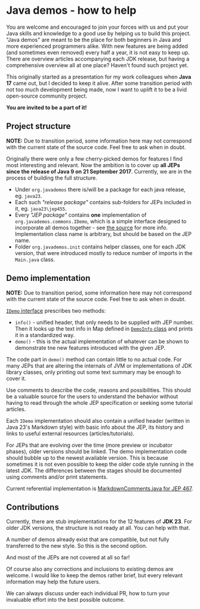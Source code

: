 # Java demos - how to help

You are welcome and encouraged to join your forces with us and put your Java skills and knowledge to a good use by helping us to build this project. "Java demos" are meant to be the place for both beginners in Java and more experienced programmers alike. With new features are being added (and sometimes even removed) every half a year, it is not easy to keep up. There are overview articles accompanying each JDK release, but having a comprehensive overview all at one place? Haven't found such project yet.

This originally started as a presentation for my work colleagues when **Java 17** came out, but I decided to keep it alive. After some transition period with not too much development being made, now I want to uplift it to be a livid open-source community project.

**You are invited to be a part of it!**

## Project structure

**NOTE:** Due to transition period, some information here may not correspond with the current state of the source code. Feel free to ask when in doubt.

Originally there were only a few cherry-picked demos for features I find most interesting and relevant. Now the ambition is to cover up **all JEPs since the release of Java 9 on 21 September 2017**. Currently, we are in the process of building the full structure.

- Under `org.javademos` there is/will be a package for each java release, eg. `java23`. 
- Each such _"release package"_ contains sub-folders for JEPs included in it, eg. `java23\jep455`.
- Every _"JEP package"_ contains **one** implementation of `org.javademos.commons.IDemo`, which is a simple interface designed to incorporate all demos together - see [the source](/src/main/java/org/javademos/commons/IDemo.java) for more info. Implementation class name is arbitrary, but should be based on the JEP name.
- Folder `org.javademos.init` contains helper classes, one for each JDK version, that were introduced mostly to reduce number of imports in the `Main.java` class.

## Demo implementation

**NOTE:** Due to transition period, some information here may not correspond with the current state of the source code. Feel free to ask when in doubt.

[`IDemo` interface](/src/main/java/org/javademos/commons/IDemo.java) prescribes two methods:
- `info()` - unified header, that only needs to be supplied with JEP number. Then it looks up the text info in Map defined in [`DemoInfo` class](/src/main/java/org/javademos/commons/DemoInfo.java) and prints it in a standardized way.
- `demo()` - this is the actual implementation of whatever can be shown to demonstrate tne new features introduced with the given JEP.

The code part in `demo()` method can contain little to no actual code. For many JEPs that are altering the internals of JVM or implementations of JDK library classes, only printing out some text summary may be enough to cover it.

Use comments to describe the code, reasons and possibilities. This should be a valuable source for the users to understand the behavior without having to read through the whole JEP specification or seeking some tutorial articles.

Each `IDemo` implementation should also contain a unified header (written in Java 23's Markdown style) with basic info about the JEP, its history and links to useful external resources (articles/tutorials).

For JEPs that are evolving over the time (more preview or incubator phases), older versions should be linked. The demo implementation code should bubble up to the newest available version. This is because sometimes it is not even possible to keep the older code style running in the latest JDK. The differences between the stages should be documented using comments and/or print statements.

Current referential implementation is [MarkdownComments.java for JEP 467](/src/main/java/org/javademos/java23/jep467/MarkdownComments.java).

## Contributions

Currently, there are stub implementations for the 12 features of **JDK 23**. For older JDK versions, the structure is not ready at all. You can help with that.

A number of demos already exist that are compatible, but not fully transferred to the new style. So this is the second option.

And most of the JEPs are not covered at all so far!

Of course also any corrections and inclusions to existing demos are welcome. I would like to keep the demos rather brief, but every relevant information may help the future users. 

We can always discuss under each individual PR, how to turn your invaluable effort into the best possible outcome.
